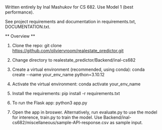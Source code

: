 Written entirely by Inal Mashukov for CS 682.
Use Model 1 (best performance).

See project requirements and documentation in requirements.txt, DOCUMENTATION.txt.


** Overview **

1. Clone the repo:
git clone https://github.com/oliviervroom/realestate_predictor.git

2. Change directory to realestate_predictor/Backend/inal-cs682

3. Create a virtual environment (recommended, using conda):
conda create --name your_env_name python=3.10.12

4. Activate the virtual environment:
 conda activate your_env_name

5. Install the requirements:
pip install -r requirements.txt

6. To run the Flask app:
python3 app.py

7. Open the app in broswer. Alternatively, run evaluate.py to use the model for interence, train.py to train the model.
Use Backend/inal-cs682/miscellaneous/sample-API-response.csv as sample input.

